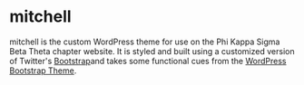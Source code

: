 mitchell
========

mitchell is the custom WordPress theme for use on the Phi Kappa Sigma Beta Theta chapter website. It is styled and built using a customized version of Twitter's [Bootstrap](http://getbootstrap.com/)and takes some functional cues from the [WordPress Bootstrap Theme](https://github.com/320press/wordpress-bootstrap).

